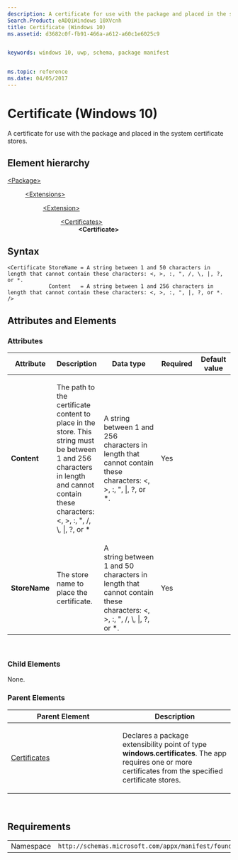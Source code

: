 ```yaml
---
description: A certificate for use with the package and placed in the system certificate stores.
Search.Product: eADQiWindows 10XVcnh
title: Certificate (Windows 10)
ms.assetid: d3682c0f-fb91-466a-a612-a60c1e6025c9


keywords: windows 10, uwp, schema, package manifest


ms.topic: reference
ms.date: 04/05/2017
---
```


# Certificate (Windows 10)


A certificate for use with the package and placed in the system certificate stores.

## Element hierarchy

<dl>
<dt><a href="element-package.md">&lt;Package&gt;</a></dt>
<dd>
<dl>
<dt><a href="element-extensions.md">&lt;Extensions&gt;</a></dt>
<dd>
<dl>
<dt><a href="element-extension.md">&lt;Extension&gt;</a></dt>
<dd>
<dl>
<dt><a href="element-certificates.md">&lt;Certificates&gt;</a></dt>
<dd><b>&lt;Certificate&gt;</b></dd>
</dl>
</dd>
</dl>
</dd>
</dl>
</dd>
</dl>

## Syntax

``` syntax
<Certificate StoreName = A string between 1 and 50 characters in length that cannot contain these characters: <, >, :, ", /, \, |, ?, or *.
             Content   = A string between 1 and 256 characters in length that cannot contain these characters: <, >, :, ", |, ?, or *. />
```

## Attributes and Elements


### Attributes

<table>
<colgroup>
<col width="20%" />
<col width="20%" />
<col width="20%" />
<col width="20%" />
<col width="20%" />
</colgroup>
<thead>
<tr class="header">
<th>Attribute</th>
<th>Description</th>
<th>Data type</th>
<th>Required</th>
<th>Default value</th>
</tr>
</thead>
<tbody>
<tr class="odd">
<td><strong>Content</strong></td>
<td><p>The path to the certificate content to place in the store. This string must be between 1 and 256 characters in length and cannot contain these characters: &lt;, &gt;, :, &quot;, /, \, |, ?, or *</p></td>
<td>A string between 1 and 256 characters in length that cannot contain these characters: &lt;, &gt;, :, &quot;, |, ?, or *.</td>
<td>Yes</td>
<td></td>
</tr>
<tr class="even">
<td><strong>StoreName</strong></td>
<td><p>The store name to place the certificate.</p></td>
<td>A string between 1 and 50 characters in length that cannot contain these characters: &lt;, &gt;, :, &quot;, /, \, |, ?, or *.</td>
<td>Yes</td>
<td></td>
</tr>
</tbody>
</table>

 

### Child Elements

None.

### Parent Elements

<table>
<colgroup>
<col width="50%" />
<col width="50%" />
</colgroup>
<thead>
<tr class="header">
<th>Parent Element</th>
<th>Description</th>
</tr>
</thead>
<tbody>
<tr class="odd">
<td><a href="element-certificates.md">Certificates</a> </td>
<td><p>Declares a package extensibility point of type <strong>windows.certificates</strong>. The app requires one or more certificates from the specified certificate stores.</p></td>
</tr>
</tbody>
</table>

 

## Requirements

|   |   |
|--|--|
| Namespace | `http://schemas.microsoft.com/appx/manifest/foundation/windows10` |


 

 



